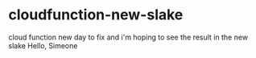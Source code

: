 # cloudfunction-new-slake
cloud function new day to fix and i'm hoping to see the result in the new slake
Hello, Simeone
